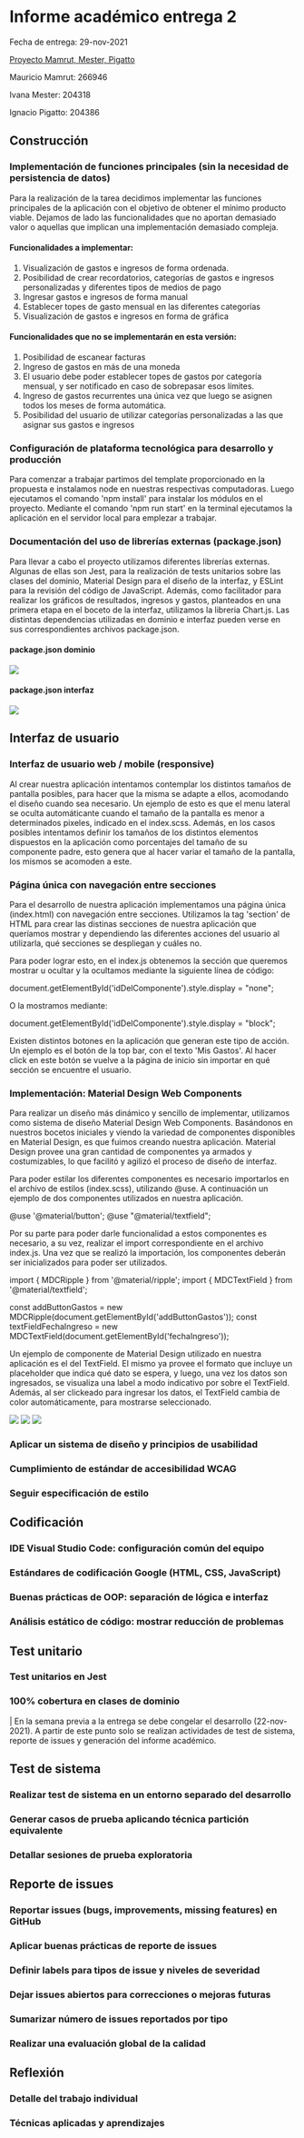 # Informe académico entrega 2
Fecha de entrega: 29-nov-2021

[Proyecto Mamrut, Mester, Pigatto](https://github.com/ORT-FIS-202108/proyecto-grupo_3_mamrut_mester_pigatto)

Mauricio Mamrut: 266946

Ivana Mester: 204318

Ignacio Pigatto: 204386

## Construcción

### Implementación de funciones principales (sin la necesidad de persistencia de datos)

Para la realización de la tarea decidimos implementar las funciones principales de la aplicación con el objetivo de obtener el mínimo producto viable. Dejamos de lado las funcionalidades que no aportan demasiado valor o aquellas que implican una implementación demasiado compleja.

#### Funcionalidades a implementar:

<ol><li>Visualización de gastos e ingresos de forma ordenada.</li><li>Posibilidad de crear recordatorios, categorías de gastos e ingresos personalizadas y diferentes tipos de medios de pago </li><li>Ingresar gastos e ingresos de forma manual</li><li>Establecer topes de gasto mensual en las diferentes categorías</li><li>Visualización de gastos e ingresos en forma de gráfica</li></ol>

#### Funcionalidades que no se implementarán en esta versión:

<ol><li>Posibilidad de escanear facturas</li><li>Ingreso de gastos en más de una moneda</li><li>El usuario debe poder establecer topes de gastos por categoría mensual, y ser notificado en caso de sobrepasar esos límites.</li><li>Ingreso de gastos recurrentes una única vez que luego se asignen todos los meses de forma automática.</li><li>Posibilidad del usuario de utilizar categorías personalizadas a las que asignar sus gastos e ingresos</li></ol>

### Configuración de plataforma tecnológica para desarrollo y producción

Para comenzar a trabajar  partimos del template proporcionado en la propuesta e instalamos node en nuestras respectivas computadoras. Luego ejecutamos el comando 'npm install' para instalar los módulos en el proyecto. Mediante el comando 'npm run start' en la terminal ejecutamos la aplicación en el servidor local para emplezar a trabajar.

### Documentación del uso de librerías externas (package.json)

Para llevar a cabo el proyecto utilizamos diferentes librerías externas. Algunas de ellas son Jest, para la realización de tests unitarios sobre las clases del dominio, Material Design para el diseño de la interfaz, y ESLint para la revisión del código de JavaScript. Además, como facilitador para realizar los gráficos de resultados, ingresos y gastos, planteados en una primera etapa en el boceto de la interfaz, utilizamos la libreria Chart.js. Las distintas dependencias utilizadas en dominio e interfaz pueden verse en sus correspondientes archivos package.json.

#### package.json dominio

<img src="./images/packageJsonDominio.png">

#### package.json interfaz

<img src="./images/packageJsonInterfaz.png">

## Interfaz de usuario

### Interfaz de usuario web / mobile (responsive)

Al crear nuestra aplicación intentamos contemplar los distintos tamaños de pantalla posibles, para hacer que la misma se adapte a ellos, acomodando el diseño cuando sea necesario. Un ejemplo de esto es que el menu lateral se oculta automáticante cuando el tamaño de la pantalla es menor a determinados pixeles, indicado en el index.scss. Además, en los casos posibles intentamos definir los tamaños de los distintos elementos dispuestos en la aplicación como porcentajes del tamaño de su componente padre, esto genera que al hacer variar el tamaño de la pantalla, los mismos se acomoden a este. 

### Página única con navegación entre secciones

Para el desarrollo de nuestra aplicación implementamos una página única (index.html) con navegación entre secciones. Utilizamos la tag 'section' de HTML para crear las distinas secciones de nuestra aplicación que queríamos mostrar y dependiendo las diferentes acciones del usuario al utilizarla, qué secciones se despliegan y cuáles no. 

Para poder lograr esto, en el index.js obtenemos la sección que queremos mostrar u ocultar y la ocultamos mediante la siguiente línea de código: 

document.getElementById('idDelComponente').style.display = "none";

O la mostramos mediante:

document.getElementById('idDelComponente').style.display = "block";

Existen distintos botones en la aplicación que generan este tipo de acción. Un ejemplo es el botón de la top bar, con el texto 'Mis Gastos'. Al hacer click en este botón se vuelve a la página de inicio sin importar en qué sección se encuentre el usuario. 

### Implementación: Material Design Web Components

Para realizar un diseño más dinámico y sencillo de implementar, utilizamos como sistema de diseño Material Design Web Components. Basándonos en nuestros bocetos iniciales y viendo la variedad de componentes disponibles en Material Design, es que fuimos creando nuestra aplicación. Material Design provee una gran cantidad de componentes ya armados y costumizables, lo que facilitó y agilizó el proceso de diseño de interfaz. 

Para poder estilar los diferentes componentes es necesario importarlos en el archivo de estilos (index.scss), utilizando @use. A continuación un ejemplo de dos componentes utilizados en nuestra aplicación. 

@use '@material/button';
@use "@material/textfield";

Por su parte para poder darle funcionalidad a estos componentes es necesario, a su vez, realizar el import correspondiente en el archivo index.js. Una vez que se realizó la importación, los componentes deberán ser inicializados para poder ser utilizados. 

import { MDCRipple } from '@material/ripple';
import { MDCTextField } from '@material/textfield';

const addButtonGastos = new MDCRipple(document.getElementById('addButtonGastos'));
const textFieldFechaIngreso = new MDCTextField(document.getElementById('fechaIngreso'));

Un ejemplo de componente de Material Design utilizado en nuestra aplicación es el del TextField. El mismo ya provee el formato que incluye un placeholder que indica qué dato se espera, y luego, una vez los datos son ingresados, se visualiza una label a modo indicativo por sobre el TextField. Además, al ser clickeado para ingresar los datos, el TextField cambia de color automáticamente, para mostrarse seleccionado. 

<img src="./images/textField/textFieldVacio.png">

<img src="./images/textField/textFieldSeleccionado.png">

<img src="./images/textField/textFieldCompletado.png">

### Aplicar un sistema de diseño y principios de usabilidad

### Cumplimiento de estándar de accesibilidad WCAG

### Seguir especificación de estilo

## Codificación

### IDE Visual Studio Code: configuración común del equipo

### Estándares de codificación Google (HTML, CSS, JavaScript)

### Buenas prácticas de OOP: separación de lógica e interfaz

### Análisis estático de código: mostrar reducción de problemas

## Test unitario

### Test unitarios en Jest

### 100% cobertura en clases de dominio


| En la semana previa a la entrega se debe congelar el desarrollo (22-nov-2021).
A partir de este punto solo se realizan actividades de test de sistema, reporte de issues y generación del informe académico.

## Test de sistema

### Realizar test de sistema en un entorno separado del desarrollo

### Generar casos de prueba aplicando técnica partición equivalente

### Detallar sesiones de prueba exploratoria

## Reporte de issues

### Reportar issues (bugs, improvements, missing features) en GitHub 

### Aplicar buenas prácticas de reporte de issues

### Definir labels para tipos de issue y niveles de severidad

### Dejar issues abiertos para correcciones o mejoras futuras

### Sumarizar número de issues reportados por tipo

### Realizar una evaluación global de la calidad

## Reflexión

### Detalle del trabajo individual

### Técnicas aplicadas y aprendizajes
